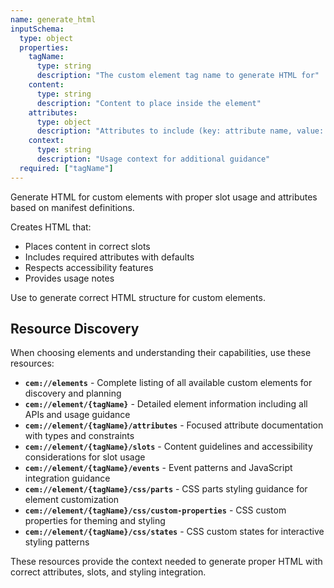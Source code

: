 ```yaml
---
name: generate_html
inputSchema:
  type: object
  properties:
    tagName:
      type: string
      description: "The custom element tag name to generate HTML for"
    content:
      type: string
      description: "Content to place inside the element"
    attributes:
      type: object
      description: "Attributes to include (key: attribute name, value: attribute value)"
    context:
      type: string
      description: "Usage context for additional guidance"
  required: ["tagName"]
---
```


Generate HTML for custom elements with proper slot usage and attributes based on manifest definitions.

Creates HTML that:
- Places content in correct slots
- Includes required attributes with defaults
- Respects accessibility features
- Provides usage notes

Use to generate correct HTML structure for custom elements.

## Resource Discovery

When choosing elements and understanding their capabilities, use these resources:

- **`cem://elements`** - Complete listing of all available custom elements for discovery and planning
- **`cem://element/{tagName}`** - Detailed element information including all APIs and usage guidance
- **`cem://element/{tagName}/attributes`** - Focused attribute documentation with types and constraints
- **`cem://element/{tagName}/slots`** - Content guidelines and accessibility considerations for slot usage
- **`cem://element/{tagName}/events`** - Event patterns and JavaScript integration guidance
- **`cem://element/{tagName}/css/parts`** - CSS parts styling guidance for element customization
- **`cem://element/{tagName}/css/custom-properties`** - CSS custom properties for theming and styling
- **`cem://element/{tagName}/css/states`** - CSS custom states for interactive styling patterns

These resources provide the context needed to generate proper HTML with correct attributes, slots, and styling integration.
